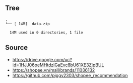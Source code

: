 
## Tree

```
.
└── [ 14M]  data.zip

  14M used in 0 directories, 1 file
```

## Source
- https://drive.google.com/uc?id=1HJJ06peMHtdzIGaEvc8bU61XE3ZjpBUL
- https://shopee.vn/mall/brands/11036132
- https://github.com/piggy2303/shopee_recommendation